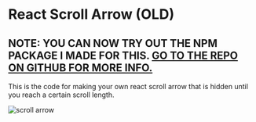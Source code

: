 # React Scroll Arrow (OLD)

## **NOTE: YOU CAN NOW TRY OUT THE NPM PACKAGE I MADE FOR THIS. [GO TO THE REPO ON GITHUB FOR MORE INFO.](https://github.com/macro6461/react-scroll-arrow)**

This is the code for making your own react scroll arrow that is hidden until you reach a certain scroll length.

![scroll arrow](scroll-arrow.gif)
